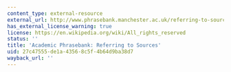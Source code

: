 ```yaml
---
content_type: external-resource
external_url: http://www.phrasebank.manchester.ac.uk/referring-to-sources/
has_external_license_warning: true
license: https://en.wikipedia.org/wiki/All_rights_reserved
status: ''
title: 'Academic Phrasebank: Referring to Sources'
uid: 27c47555-de1a-4356-8c5f-4b64d9ba38d7
wayback_url: ''
---
```

